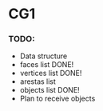# CG1
### TODO:
* Data structure
* faces list DONE!
* vertices list DONE!
* arestas list 
* objects list DONE!
* Plan to receive objects
